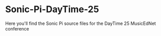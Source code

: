 # Sonic-Pi-DayTime-25
Here you'll find the Sonic Pi source files for the DayTime 25 MusicEdNet conference
